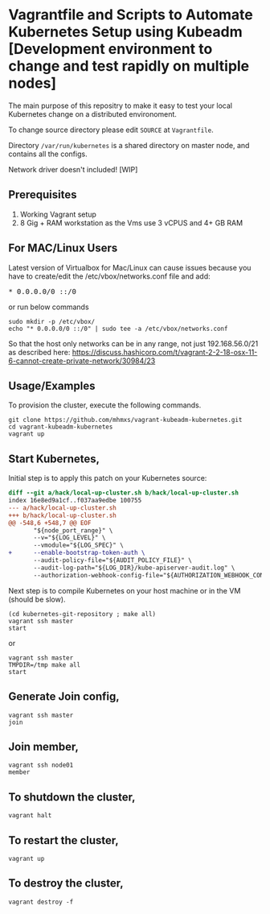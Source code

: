 
# Vagrantfile and Scripts to Automate Kubernetes Setup using Kubeadm [Development environment to change and test rapidly on multiple nodes]

The main purpose of this repositry to make it easy to test your local Kubernetes change on a distributed environoment.

To change source directory please edit `SOURCE` at `Vagrantfile`.

Directory `/var/run/kubernetes` is a shared directory on master node, and contains all the configs.

Network driver doesn't included! [WIP]

## Prerequisites

1. Working Vagrant setup
2. 8 Gig + RAM workstation as the Vms use 3 vCPUS and 4+ GB RAM

## For MAC/Linux Users

Latest version of Virtualbox for Mac/Linux can cause issues because you have to create/edit the /etc/vbox/networks.conf file and add:
<pre>* 0.0.0.0/0 ::/0</pre>

or run below commands

```shell
sudo mkdir -p /etc/vbox/
echo "* 0.0.0.0/0 ::/0" | sudo tee -a /etc/vbox/networks.conf
```

So that the host only networks can be in any range, not just 192.168.56.0/21 as described here:
https://discuss.hashicorp.com/t/vagrant-2-2-18-osx-11-6-cannot-create-private-network/30984/23

## Usage/Examples

To provision the cluster, execute the following commands.

```shell
git clone https://github.com/mhmxs/vagrant-kubeadm-kubernetes.git
cd vagrant-kubeadm-kubernetes
vagrant up
```

## Start Kubernetes,

Initial step is to apply this patch on your Kubernetes source:

```diff
diff --git a/hack/local-up-cluster.sh b/hack/local-up-cluster.sh
index 16e8ed9a1cf..f037aa9edbe 100755
--- a/hack/local-up-cluster.sh
+++ b/hack/local-up-cluster.sh
@@ -548,6 +548,7 @@ EOF
       "${node_port_range}" \
       --v="${LOG_LEVEL}" \
       --vmodule="${LOG_SPEC}" \
+      --enable-bootstrap-token-auth \
       --audit-policy-file="${AUDIT_POLICY_FILE}" \
       --audit-log-path="${LOG_DIR}/kube-apiserver-audit.log" \
       --authorization-webhook-config-file="${AUTHORIZATION_WEBHOOK_CONFIG_FILE}" \
```

Next step is to compile Kubernetes on your host machine or in the VM (should be slow).

```shell
(cd kubernetes-git-repository ; make all)
vagrant ssh master
start
```
 or

```shell
vagrant ssh master
TMPDIR=/tmp make all
start
```

## Generate Join config,

```shell
vagrant ssh master
join
```

## Join member,

```shell
vagrant ssh node01
member
```

## To shutdown the cluster,

```shell
vagrant halt
```

## To restart the cluster,

```shell
vagrant up
```

## To destroy the cluster,

```shell
vagrant destroy -f
```
